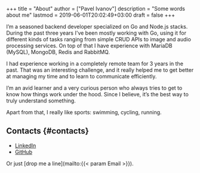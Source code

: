 +++
title = "About"
author = ["Pavel Ivanov"]
description = "Some words about me"
lastmod = 2019-06-01T20:02:49+03:00
draft = false
+++

I’m a seasoned backend developer specialized on Go and Node.js stacks. During the past three years I've been mostly
working with Go, using it for different kinds of tasks ranging from simple CRUD APIs to image and audio processing
services. On top of that I have experience with MariaDB (MySQL), MongoDB, Redis and RabbitMQ.

I had experience working in a completely remote team for 3 years in the past. That was an interesting challenge, and it
really helped me to get better at managing my time and to learn to communicate efficiently.

I’m an avid learner and a very curious person who always tries to get to know how things work under the hood. Since I
believe, it’s the best way to truly understand something.

Apart from that, I really like sports: swimming, cycling, running.

## Contacts {#contacts}

-   [LinkedIn](https://www.linkedin.com/in/ivpavig)
-   [GitHub](https://github.com/schfkt)

Or just [drop me a line](mailto:{{< param Email >}}).
